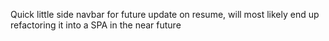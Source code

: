 Quick little side navbar for future update on resume, will most likely end up refactoring it into a SPA in the near future
